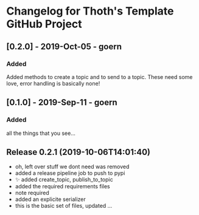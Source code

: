 # Changelog for Thoth's Template GitHub Project

## [0.2.0] - 2019-Oct-05 - goern

### Added

Added methods to create a topic and to send to a topic. These need some love, error handling is basically none!

## [0.1.0] - 2019-Sep-11 - goern

### Added

all the things that you see...

## Release 0.2.1 (2019-10-06T14:01:40)
* oh, left over stuff we dont need was removed
* added a release pipeline job to push to pypi
* :sparkles: added create_topic, publish_to_topic
* added the required requirements files
* note required
* added an explicite serializer
* this is the basic set of files, updated ...
